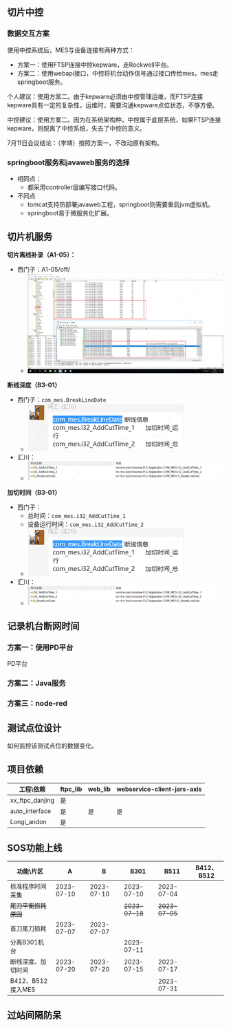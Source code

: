 ## 切片中控

### 数据交互方案

使用中控系统后，MES与设备连接有两种方式：

- 方案一：使用FTSP连接中控kepware，走Rockwell平台。
- 方案二：使用webapi接口，中控将机台动作信号通过接口传给mes，mes走springboot服务。

个人建议：使用方案二。由于kepware必须由中控管理运维，而FTSP连接kepware具有一定的复杂性，运维时，需要沟通kepware点位状态，不够方便。

中控建议：使用方案二。因为在系统架构种，中控属于底层系统，如果FTSP连接kepware，则脱离了中控系统，失去了中控的意义。

7月11日会议结论：（李靖）按照方案一，不改动原有架构。

### springboot服务和javaweb服务的选择

- 相同点：
	- 都采用controller层编写接口代码。
- 不同点
	- tomcat支持热部署javaweb工程，springboot则需要重启jvm虚拟机。
	- springboot易于微服务化扩展。

## 切片机服务

**切片离线补录（A1-05）：**

- 西门子：A1-05/off/
	- ![](attachments/Pasted%20image%2020230710105754.png)

**断线深度（B3-01）**

- 西门子：`com_mes.BreakLineDate`
	- ![](attachments/Pasted%20image%2020230710105935.png)
- 汇川：
	- ![](attachments/2023-07-17-1.png)


**加切时间（B3-01）**

- 西门子：
	- 总时间：`com_mes.i32_AddCutTime_1`
	- 设备运行时间：`com_mes.i32_AddCutTime_2`
	- ![](attachments/Pasted%20image%2020230710105938.png)
- 汇川：
	- ![](attachments/2023-07-17.png)

## 记录机台断网时间

### 方案一：使用PD平台

PD平台

### 方案二：Java服务

### 方案三：node-red

## 测试点位设计

如何监控该测试点位的数据变化。

## 项目依赖

| 工程\依赖       | ftpc_lib | web_lib | webservice-client-jars-axis |
| --------------- | -------- | ------- | --------------------------- |
| xx_ftpc_danjing | 是       |         |                             |
| auto_interface  | 是       | 是      | 是                          |
| Longi_andon     | 是         |         |                             |

## SOS功能上线

| 功能\片区            | A          | B          | B301           | B511           | B412、B512 |
| -------------------- | ---------- | ---------- | -------------- | -------------- | ---------- |
| 标准程序时间采集     | 2023-07-10 | 2023-07-10 | 2023-07-10     | 2023-07-04     |            |
| ~~尾刀平衡损耗原因~~ |            |            | ~~2023-07-18~~ | ~~2023-07-05~~ |            |
| 首刀尾刀损耗         | 2023-07-07 | 2023-07-07 |                |                |            |
| 分离B301机台         |            |            | 2023-07-11     |                |            |
| 断线深度、加切时间   | 2023-07-20 | 2023-07-20 | 2023-07-15     | 2023-07-17     |            |
| B412、B512接入MES    |            |            |                | 2023-07-31     |            |

## 过站间隔防呆


